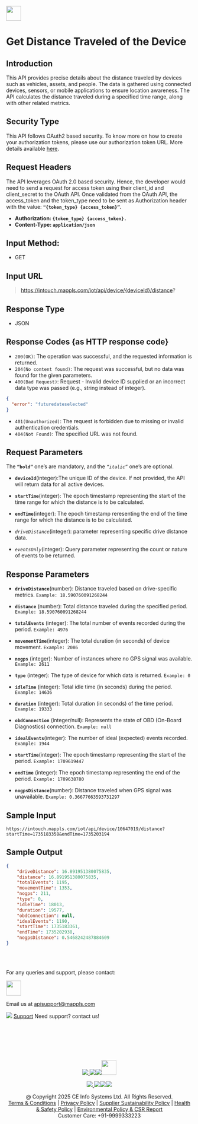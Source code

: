 
[<img src="https://about.mappls.com/about/images/MAPPLS-MapmyIndia-logo.png" height="40"/> </p>](https://about.mappls.com/api/)

# Get Distance Traveled of the Device

## **Introduction**

This API provides precise details about the distance traveled by devices such as vehicles, assets, and people. The data is gathered using connected devices, sensors, or mobile applications to ensure location awareness. The API calculates the distance traveled during a specified time range, along with other related metrics.

## **Security Type**
This API follows OAuth2 based security. To know more on how to create your authorization tokens, please use our authorization token URL. More details available [here](https://github.com/mappls-api/mappls-rest-apis/tree/main/mappls-token-generation-api).

## **Request Headers**

The API leverages OAuth 2.0 based security. Hence, the developer would need to send a request for access token using their client_id and client_secret to the OAuth API. Once validated from the OAuth API, the access_token and the token_type need to be sent as Authorization header with the value: **`"{token_type} {access_token}”`.**

- **Authorization: `{token_type} {access_token}.`**
- **Content-Type: `application/json`**


## **Input Method:** 
- GET

## **Input URL**

> https://intouch.mappls.com/iot/api/device​/{deviceId}​/distance?

## **Response Type**
- JSON

## **Response Codes {as HTTP response code}**

- `200(OK)`: The operation was successful, and the requested information is returned.
- `204(No content found)`: The request was successful, but no data was found for the given parameters.
- `400(Bad Request)`: Request - Invalid device ID supplied or an incorrect data type was passed (e.g., string instead of integer).

```json
{
  "error": "futuredateselected"
}
```
- `401(Unauthorized)`: The request is forbidden due to missing or invalid authentication credentials.
- `404(Not Found)`: The specified URL was not found.

## **Request Parameters**

The **`“bold”`** one’s are mandatory, and the *`“italic”`* one’s are optional.

- **`deviceId`**(integer):The unique ID of the device. If not provided, the API will return data for all active devices.

- **`startTime`**(integer): The epoch timestamp representing the start of the time range for which the distance is to be calculated.

- **`endTime`**(integer): The epoch timestamp reresenting the end of the time range for which the distance is to be calculated.

- *`driveDistance`*(integer): parameter representing specific drive distance data.

- *`eventsOnly`*(integer): Query parameter representing the count or nature of events to be returned.


## **Response Parameters**

- **`driveDistance`**(number): Distance traveled based on drive-specific metrics. `Example: 18.590760091268244`

- **`distance`** (number): Total distance traveled during the specified period. `Example: 18.590760091268244`

- **`totalEvents`** (integer): The total number of events recorded during the period. `Example: 4976`

- **`movementTime`**(integer): The total duration (in seconds) of device movement. `Example: 2086`

- **`nogps`** (integer): Number of instances where no GPS signal was available. `Example: 2611`

- **`type`** (integer): The type of device for which data is returned. `Example: 0`

- **`idleTime`** (integer): Total idle time (in seconds) during the period. `Example: 14636`

- **`duration`** (integer): Total duration (in seconds) of the time period. `Example: 19333`

- **`obdConnection`** (integer/null): Represents the state of OBD (On-Board Diagnostics) connection. `Example: null`

- **`idealEvents`**(integer): The number of ideal (expected) events recorded. `Example: 1944`

- **`startTime`**(integer): The epoch timestamp representing the start of the period. `Example: 1709619447`

- **`endTime`** (integer): The epoch timestamp representing the end of the period. `Example: 1709638780`

- **`nogpsDistance`**(number): Distance traveled when GPS signal was unavailable. `Example: 0.36677663593731297`

## **Sample Input**

```
https://intouch.mappls.com/iot/api/device/10647019/distance?startTime=1735183358&endTime=1735203194
```

## **Sample Output**

```json
{
    "driveDistance": 16.891951380075835,
    "distance": 16.891951380075835,
    "totalEvents": 1195,
    "movementTime": 1353,
    "nogps": 211,
    "type": 0,
    "idleTime": 18013,
    "duration": 19577,
    "obdConnection": null,
    "idealEvents": 1190,
    "startTime": 1735183361,
    "endTime": 1735202938,
    "nogpsDistance": 0.5468242487884609
}
```



<br></br>

For any queries and support, please contact: 

[<img src="https://about.mappls.com/images/mappls-logo.svg" height="40"/> </p>](https://about.mappls.com/api/)
Email us at [apisupport@mappls.com](mailto:apisupport@mappls.com)


![](https://www.mapmyindia.com/api/img/icons/support.png)
[Support](https://about.mappls.com/contact/)
Need support? contact us!

<br></br>


<br></br>

[<p align="center"> <img src="https://www.mapmyindia.com/api/img/icons/stack-overflow.png"/> ](https://stackoverflow.com/questions/tagged/mappls-api)[![](https://www.mapmyindia.com/api/img/icons/blog.png)](https://about.mappls.com/blog/)[![](https://www.mapmyindia.com/api/img/icons/gethub.png)](https://github.com/Mappls-api)[<img src="https://mmi-api-team.s3.ap-south-1.amazonaws.com/API-Team/npm-logo.one-third%5B1%5D.png" height="40"/> </p>](https://www.npmjs.com/org/mapmyindia) 



[<p align="center"> <img src="https://www.mapmyindia.com/june-newsletter/icon4.png"/> ](https://www.facebook.com/Mapplsofficial)[![](https://www.mapmyindia.com/june-newsletter/icon2.png)](https://twitter.com/mappls)[![](https://www.mapmyindia.com/newsletter/2017/aug/llinkedin.png)](https://www.linkedin.com/company/mappls/)[![](https://www.mapmyindia.com/june-newsletter/icon3.png)](https://www.youtube.com/channel/UCAWvWsh-dZLLeUU7_J9HiOA)




<div align="center">@ Copyright 2025 CE Info Systems Ltd. All Rights Reserved.</div>

<div align="center"> <a href="https://about.mappls.com/api/terms-&-conditions">Terms & Conditions</a> | <a href="https://about.mappls.com/about/privacy-policy">Privacy Policy</a> | <a href="https://about.mappls.com/pdf/mapmyIndia-sustainability-policy-healt-labour-rules-supplir-sustainability.pdf">Supplier Sustainability Policy</a> | <a href="https://about.mappls.com/pdf/Health-Safety-Management.pdf">Health & Safety Policy</a> | <a href="https://about.mappls.com/pdf/Environment-Sustainability-Policy-CSR-Report.pdf">Environmental Policy & CSR Report</a>

<div align="center">Customer Care: +91-9999333223</div>

